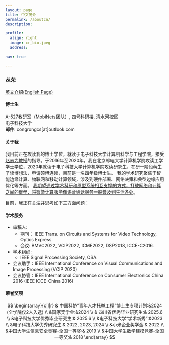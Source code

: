 ```yaml
---
layout: page
title: 中文简介
permalink: /aboutcn/
description: 

profile:
  align: right
  image: cr_bio.jpeg
  address: 
  
nav: true

---
```


### **丛荣** 

[英文介绍(English Page)](https://crongbx.github.io) 

#### 博士生
A-527教研室（[MobiNets团队](https://mobinets.cn/site/Main_Page)）, 四号科研楼, 清水河校区<br>
电子科技大学<br>
**邮件**: congrongcs[at]outlook.com<br>


#### 关于我
我目前正在攻读我的博士学位，就读于电子科技大学计算机科学与工程学院，接受[赵志为教授](https://mobinets.cn/site/Zhiwei)的指导。于2016年至2020年，我在北京邮电大学计算机学院攻读工学学士学位，2020年就读于电子科技大学计算机学院攻读研究生，在研一阶段萌生了读博想法，申请硕博连读，目前是一名四年级博士生。
我的学术研究聚焦于智能边缘计算、物联网和移动计算领域，涉及到硬件部署、网络决策和典型边缘应用优化等方面。
<u>我期望通过学术科研和原型系统相互支撑的方式，打破网络和计算之间的壁垒，将智能计算服务像语音通话服务一般普及到生活各处</u>。

目前，我正在关注并思考如下三方面问题：


#### 学术服务

- 审稿人: 
	- 期刊： IEEE Trans. on Circuits and Systems for Video Technology, Optics Express.
	- 会议:  BMVC2022, VCIP2022, ICME2022, DSP2018, ICCE-C2016.
- 学术组织: 
  - IEEE Signal Processing Society, OSA.
- 会议助手：IEEE International Conference on Visual Communications and Image Processing (VCIP 2020)
- 会议协管：IEEE International Conference on Consumer Electronics China 2016 (IEEE ICCE-China 2016)

#### 荣誉奖项
$$
\begin{array}{c|l|r}
    & 中国科协“青年人才托举工程”博士生专项计划:&2024 (全学院仅2人入选)
    \\
    &国家奖学金:&2024
    \\
    & 四川省优秀毕业研究生:& 2025.6
    \\
    &电子科技大学优秀毕业研究生:& 2025.6
    \\
    &电子科技大学“学术新秀“:&2023
    \\
    &电子科技大学优秀研究生:& 2022, 2023, 2024
    \\
    &小米企业奖学金:& 2022
    \\
    &中国大学生信息安全竞赛-全国一等奖:& 2019
    \\
    &中国大学生数学建模竞赛-全国一等奖:& 2018
\end{array}
$$

